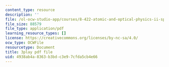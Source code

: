 ```yaml
---
content_type: resource
description: ''
file: /ol-ocw-studio-app/courses/8-422-atomic-and-optical-physics-ii-spring-2013/4938ab4a8363b3bdc3e97cfda5cb4e66_Ef1eG33K_V0.pdf
file_size: 88579
file_type: application/pdf
learning_resource_types: []
license: https://creativecommons.org/licenses/by-nc-sa/4.0/
ocw_type: OCWFile
resourcetype: Document
title: 3play pdf file
uid: 4938ab4a-8363-b3bd-c3e9-7cfda5cb4e66
---
```

